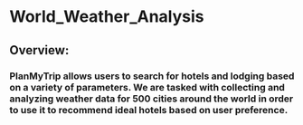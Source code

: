 # World_Weather_Analysis

## Overview:

### PlanMyTrip allows users to search for hotels and lodging based on a variety of parameters. We are tasked with collecting and analyzing weather data for 500 cities around the world in order to use it to recommend ideal hotels based on user preference.

